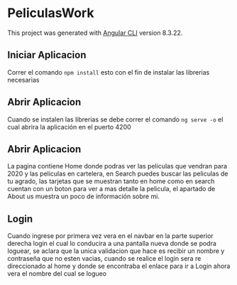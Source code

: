 # PeliculasWork

This project was generated with [Angular CLI](https://github.com/angular/angular-cli) version 8.3.22.

## Iniciar Aplicacion

Correr el comando `npm install` esto con el fin de instalar las librerias necesarias

## Abrir Aplicacion

Cuando se instalen las librerias se debe correr el comando `ng serve -o` el cual abrira la aplicación en el puerto 4200

## Abrir Aplicacion

La pagina contiene Home donde podras ver las peliculas que vendran para 2020 y las peliculas en cartelera, en Search puedes buscar las peliculas de tu agrado, las tarjetas que se muestran tanto en home como en search cuentan con un boton para ver a mas detalle la pelicula,
el apartado de About us muestra un poco de información sobre mi.

## Login

Cuando ingrese por primera vez vera en el navbar en la parte superior derecha login el cual lo conducira a una pantalla nueva donde se podra loguear, se aclara que la unica validacion que hace es recibir un nombre y contraseña que no esten vacias, cuando se realice el login sera re direccionado al home y donde se encontraba el enlace para ir a Login ahora vera el nombre del cual se logueo
